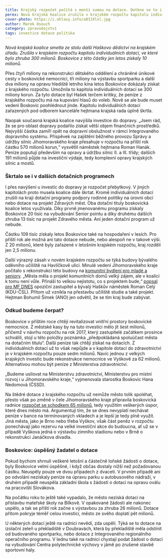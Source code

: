 ```yaml
---
title: Krajský rozpočet počítá s menší sumou na dotace. Dotkne se to i Boskovic
perex: Nová krajská koalice zrušila v krajském rozpočtu kapitolu individuálních dotací, ve které bylo zhruba 300 milionů. Boskovice z této částky jen letos získaly 10 milionů.
cover-photo: https://i.ohlasy.info/a03JXlnl.jpg
author: Marek Osouch
category: zpravodajství
tags: investice dotace politika
---
```


*Nová krajská koalice smetla ze stolu další Haškovo dědictví na krajském úřadu. Zrušila v krajském rozpočtu kapitolu individuálních dotací, ve které bylo zhruba 300 milionů. Boskovice z této částky jen letos získaly 10 milionů.*

Přes čtyři miliony na rekonstrukci dětského oddělení a chráněné únikové cesty v boskovické nemocnici, tři miliony na výstavbu sportparku a další dva miliony na opravu hlediště letního kina letos Boskovice dokázaly získat z krajského rozpočtu. Umožnila to kapitola individuálních dotací se 300 miliony korun. Za tyto dotace byl Hašek terčem kritiky, že peníze z krajského rozpočtu má na kupování hlasů do voleb. Nově se ale bude muset vedení Boskovic poohlédnout jinde. Kapitolu individuálních dotací zařazených pod odborem kanceláře hejtmana krajská rada úplně škrtla.

Naopak současná krajská koalice navýšila investice do dopravy. „Jsem rád, že se pro oblast dopravy podařilo získat větší objem finančních prostředků. Nejvyšší částka zamíří opět na dopravní obslužnost v rámci Integrovaného dopravního systému. Příspěvek na zajištění běžného provozu Správy a údržby silnic Jihomoravského kraje přesahuje v rozpočtu na příští rok částku 570 milionů korun,“ vysvětlil náměstek hejtmana Roman Hanák.  Peníze poputují především na opravy a údržbu silnic II. a III. třídy; dalších 191 milionů půjde na investiční výdaje, tedy komplexní opravy krajských silnic a mostů.

### Škrtalo se i v dalších dotačních programech

I přes navýšení u investic do dopravy je rozpočet přebytkový. V jiných kapitolách proto musela koalice dále škrtat. Kromě individuálních dotací zrušili na kraji dotační programy podpory rodinné politiky na úrovni obcí nebo dotace na projekt Zdravých měst. Oba dotační tituly boskovická koalice letos využívala. Díky prvně jmenovanému programu získaly Boskovice 20 tisíc na vybudování Senior pointu a díky druhému dalších zhruba 13 tisíc na projekt Zdravého města. Ani jeden dotační program už nebude.

Částku 109 tisíc získaly letos Boskovice také na hospodaření v lesích. Pro příští rok ale možná ani tato dotace nebude, nebo alespoň ne v takové výši. Z 20 milionů, které byly zařazené v letošním krajském rozpočtu, kraj rozdělí jen 2,5 milionu.

Další výrazný zásah v novém krajském rozpočtu se týká budovy bývalého oděvního učiliště na Havlíčkově ulici. Minulé vedení Jihomoravského kraje počítalo s rekonstrukcí této budovy na [komunitní bydlení pro mladé a seniory](http://www.ohlasy.info/clanky/2015/10/komunitni-dum-havlickova.html). „Města měla o projekt komunitních domů velký zájem, ale v koalici k tomu není vůle. Přináší to velkou nejistotu, co s projektem bude,“ [popsal pro MF DNES](http://brno.idnes.cz/nova-jihomoravska-koalice-rozmetala-haskovy-dotace-i-projekty-lidovcu-13d-/brno-zpravy.aspx?c=A161216_2293090_brno-zpravy_duch) opoziční zastupitel a bývalý Haškův náměstek Roman Celý (KDU-ČSL). Přitom už vznikla na přestavbu učiliště studie a také projekt. Hejtman Bohumil Šimek (ANO) jen odvětil, že se tím kraj bude zabývat.

### Odkud budeme čerpat?

Boskovice v příštím roce chtějí revitalizovat vnitřní prostory boskovické nemocnice. Z městské kasy by na tuto investici mělo jít šest milionů, přičemž v návrhu rozpočtu na rok 2017, který zastupitelé začátkem prosince schválili, stojí u této položky poznámka „předpokládaná spoluúčast města na dotačním titulu“. Další peníze tak chtějí získat na dotacích. Z individuálních dotací už to však nepůjde a v kapitole dotací do zdravotnictví je v krajském rozpočtu pouze sedm milionů. Navíc jednou z velkých krajských investic bude rekonstrukce nemocnice ve Vyškově za 62 milionů. Alternativou mohou být peníze z Ministerstva zdravotnictví.

„Budeme usilovat na Ministerstvu zdravotnictví, Ministerstvu pro místní rozvoj i u Jihomoravského kraje,“ vyjmenovala starostka Boskovic Hana Nedomová (ČSSD).

Na štědré dotace z krajského rozpočtu už nemůže město tolik spoléhat, přesto však po změně v čele Jihomoravského kraje připravila boskovická radnice [rozpočet se schodkem 65 milionů](http://www.ohlasy.info/clanky/2016/11/novy-rozpocet.html), tedy využitím veškerých úspor, které dnes město má. Argumentují tím, že se dnes nevyplatí nechávat peníze v bance na termínovaných vkladech a je lepší je tedy plně využít. Jiná města, jako je Brno nebo třeba Vyškov, však část peněz v rozpočtu ponechávají jako rezervu na velké investiční akce do budoucna, ať už se v případě Vyškova jedná o výstavbu zimního stadionu nebo v Brně o rekonstrukci Janáčkova divadla. 

### Boskovice: úspěšný žadatel o dotace

Pokud bychom shrnuli veškeré letošní a částečně loňské žádosti o dotace, byly Boskovice velmi úspěšné, i když občas dostaly nižší než požadovanou částku. Neuspěly pouze ve dvou případech z dvaceti. V prvním případě ani po odvolání nezískaly peníze na úpravu parku u autobusového nádraží, v druhém případě neuspěla základní škola s žádostí o dotaci na opravu oválu na pracovišti Slovákova.

Na počátku roku to ještě také vypadalo, že město nezíská dotaci na přístavbu mateřské školy na Bílkově. V opakované žádosti ale nakonec uspělo, a tak se příští rok začne s výstavbou za zhruba 26 milionů. Dotace přitom pokryje téměř celou investici, město ze svého doplatí pět milionů. 

U některých dotací ještě na radnici nevědí, zda uspěli. Týká se to dotace na izolační zeleň u překladiště v Doubravách, která by překladiště měla odstínit od budovaného sportparku, nebo dotace z Integrovaného regionálního operačního programu. V lednu také na radnici chystají podat žádost o dotaci na vybudování Centra polytechnické výchovy v jámě po zrušené stavbě sportovní haly.
